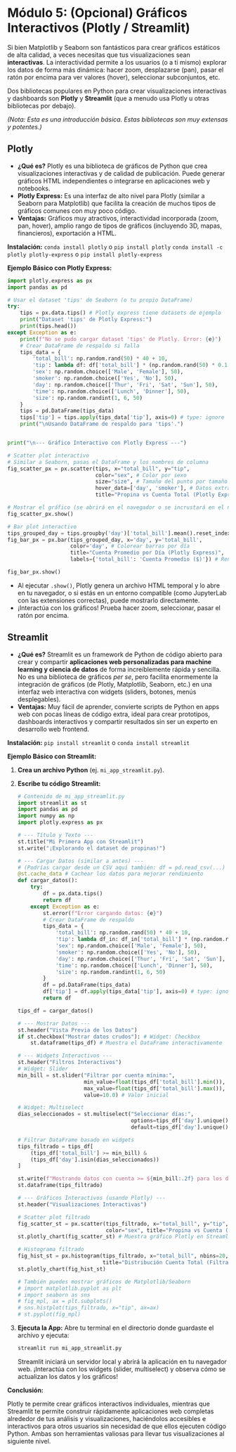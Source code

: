 # Módulo 5: (Opcional) Gráficos Interactivos (Plotly / Streamlit)

Si bien Matplotlib y Seaborn son fantásticos para crear gráficos estáticos de alta calidad, a veces necesitas que tus visualizaciones sean **interactivas**. La interactividad permite a los usuarios (o a ti mismo) explorar los datos de forma más dinámica: hacer zoom, desplazarse (pan), pasar el ratón por encima para ver valores (hover), seleccionar subconjuntos, etc.

Dos bibliotecas populares en Python para crear visualizaciones interactivas y dashboards son **Plotly** y **Streamlit** (que a menudo usa Plotly u otras bibliotecas por debajo).

*(Nota: Esta es una introducción básica. Estas bibliotecas son muy extensas y potentes.)*

## Plotly

*   **¿Qué es?** Plotly es una biblioteca de gráficos de Python que crea visualizaciones interactivas y de calidad de publicación. Puede generar gráficos HTML independientes o integrarse en aplicaciones web y notebooks.
*   **Plotly Express:** Es una interfaz de alto nivel para Plotly (similar a Seaborn para Matplotlib) que facilita la creación de muchos tipos de gráficos comunes con muy poco código.
*   **Ventajas:** Gráficos muy atractivos, interactividad incorporada (zoom, pan, hover), amplio rango de tipos de gráficos (incluyendo 3D, mapas, financieros), exportación a HTML.

**Instalación:**
`conda install plotly` o `pip install plotly`
`conda install -c plotly plotly-express` o `pip install plotly-express`

**Ejemplo Básico con Plotly Express:**

```python
import plotly.express as px
import pandas as pd

# Usar el dataset 'tips' de Seaborn (o tu propio DataFrame)
try:
    tips = px.data.tips() # Plotly express tiene datasets de ejemplo
    print("Dataset 'tips' de Plotly Express:")
    print(tips.head())
except Exception as e:
    print(f"No se pudo cargar dataset 'tips' de Plotly. Error: {e}")
    # Crear DataFrame de respaldo si falla
    tips_data = {
        'total_bill': np.random.rand(50) * 40 + 10,
        'tip': lambda df: df['total_bill'] * (np.random.rand(50) * 0.1 + 0.1),
        'sex': np.random.choice(['Male', 'Female'], 50),
        'smoker': np.random.choice(['Yes', 'No'], 50),
        'day': np.random.choice(['Thur', 'Fri', 'Sat', 'Sun'], 50),
        'time': np.random.choice(['Lunch', 'Dinner'], 50),
        'size': np.random.randint(1, 6, 50)
    }
    tips = pd.DataFrame(tips_data)
    tips['tip'] = tips.apply(tips_data['tip'], axis=0) # type: ignore
    print("\nUsando DataFrame de respaldo para 'tips'.")


print("\n--- Gráfico Interactivo con Plotly Express ---")

# Scatter plot interactivo
# Similar a Seaborn, pasas el DataFrame y los nombres de columna
fig_scatter_px = px.scatter(tips, x="total_bill", y="tip",
                            color="sex", # Color por sexo
                            size="size", # Tamaño del punto por tamaño de grupo
                            hover_data=['day', 'smoker'], # Datos extra al pasar el ratón
                            title="Propina vs Cuenta Total (Plotly Express)")

# Mostrar el gráfico (se abrirá en el navegador o se incrustará en el notebook)
fig_scatter_px.show()

# Bar plot interactivo
tips_grouped_day = tips.groupby('day')['total_bill'].mean().reset_index()
fig_bar_px = px.bar(tips_grouped_day, x='day', y='total_bill',
                    color='day', # Colorear barras por día
                    title="Cuenta Promedio por Día (Plotly Express)",
                    labels={'total_bill': 'Cuenta Promedio ($)'}) # Renombrar ejes

fig_bar_px.show()
```

*   Al ejecutar `.show()`, Plotly genera un archivo HTML temporal y lo abre en tu navegador, o si estás en un entorno compatible (como JupyterLab con las extensiones correctas), puede mostrarlo directamente.
*   ¡Interactúa con los gráficos! Prueba hacer zoom, seleccionar, pasar el ratón por encima.

## Streamlit

*   **¿Qué es?** Streamlit es un framework de Python de código abierto para crear y compartir **aplicaciones web personalizadas para machine learning y ciencia de datos** de forma increíblemente rápida y sencilla. No es una biblioteca de gráficos *per se*, pero facilita enormemente la integración de gráficos (de Plotly, Matplotlib, Seaborn, etc.) en una interfaz web interactiva con widgets (sliders, botones, menús desplegables).
*   **Ventajas:** Muy fácil de aprender, convierte scripts de Python en apps web con pocas líneas de código extra, ideal para crear prototipos, dashboards interactivos y compartir resultados sin ser un experto en desarrollo web frontend.

**Instalación:**
`pip install streamlit` o `conda install streamlit`

**Ejemplo Básico con Streamlit:**

1.  **Crea un archivo Python** (ej. `mi_app_streamlit.py`).
2.  **Escribe tu código Streamlit:**

    ```python
    # Contenido de mi_app_streamlit.py
    import streamlit as st
    import pandas as pd
    import numpy as np
    import plotly.express as px

    # --- Título y Texto ---
    st.title("Mi Primera App con Streamlit")
    st.write("¡Explorando el dataset de propinas!")

    # --- Cargar Datos (similar a antes) ---
    # (Podrías cargar desde un CSV aquí también: df = pd.read_csv(...) )
    @st.cache_data # Cachear los datos para mejorar rendimiento
    def cargar_datos():
        try:
            df = px.data.tips()
            return df
        except Exception as e:
            st.error(f"Error cargando datos: {e}")
            # Crear DataFrame de respaldo
            tips_data = {
                'total_bill': np.random.rand(50) * 40 + 10,
                'tip': lambda df_in: df_in['total_bill'] * (np.random.rand(50) * 0.1 + 0.1),
                'sex': np.random.choice(['Male', 'Female'], 50),
                'smoker': np.random.choice(['Yes', 'No'], 50),
                'day': np.random.choice(['Thur', 'Fri', 'Sat', 'Sun'], 50),
                'time': np.random.choice(['Lunch', 'Dinner'], 50),
                'size': np.random.randint(1, 6, 50)
            }
            df = pd.DataFrame(tips_data)
            df['tip'] = df.apply(tips_data['tip'], axis=0) # type: ignore
            return df

    tips_df = cargar_datos()

    # --- Mostrar Datos ---
    st.header("Vista Previa de los Datos")
    if st.checkbox("Mostrar datos crudos"): # Widget: Checkbox
        st.dataframe(tips_df) # Muestra el DataFrame interactivamente

    # --- Widgets Interactivos ---
    st.header("Filtros Interactivos")
    # Widget: Slider
    min_bill = st.slider("Filtrar por cuenta mínima:",
                         min_value=float(tips_df['total_bill'].min()),
                         max_value=float(tips_df['total_bill'].max()),
                         value=10.0) # Valor inicial

    # Widget: Multiselect
    dias_seleccionados = st.multiselect("Seleccionar días:",
                                        options=tips_df['day'].unique(),
                                        default=tips_df['day'].unique()) # Por defecto todos

    # Filtrar DataFrame basado en widgets
    tips_filtrado = tips_df[
        (tips_df['total_bill'] >= min_bill) &
        (tips_df['day'].isin(dias_seleccionados))
    ]

    st.write(f"Mostrando datos con cuenta >= ${min_bill:.2f} para los días: {', '.join(dias_seleccionados)}")
    st.dataframe(tips_filtrado)

    # --- Gráficos Interactivos (usando Plotly) ---
    st.header("Visualizaciones Interactivas")

    # Scatter plot filtrado
    fig_scatter_st = px.scatter(tips_filtrado, x="total_bill", y="tip",
                                color="sex", title="Propina vs Cuenta (Filtrado)")
    st.plotly_chart(fig_scatter_st) # Muestra gráfico Plotly en Streamlit

    # Histograma filtrado
    fig_hist_st = px.histogram(tips_filtrado, x="total_bill", nbins=20,
                               title="Distribución Cuenta Total (Filtrado)")
    st.plotly_chart(fig_hist_st)

    # También puedes mostrar gráficos de Matplotlib/Seaborn
    # import matplotlib.pyplot as plt
    # import seaborn as sns
    # fig_mpl, ax = plt.subplots()
    # sns.histplot(tips_filtrado, x="tip", ax=ax)
    # st.pyplot(fig_mpl)
    ```

3.  **Ejecuta la App:** Abre tu terminal en el directorio donde guardaste el archivo y ejecuta:
    ```bash
    streamlit run mi_app_streamlit.py
    ```
    Streamlit iniciará un servidor local y abrirá la aplicación en tu navegador web. ¡Interactúa con los widgets (slider, multiselect) y observa cómo se actualizan los datos y los gráficos!

**Conclusión:**

Plotly te permite crear gráficos interactivos individuales, mientras que Streamlit te permite construir rápidamente aplicaciones web completas alrededor de tus análisis y visualizaciones, haciéndolos accesibles e interactivos para otros usuarios sin necesidad de que ellos ejecuten código Python. Ambas son herramientas valiosas para llevar tus visualizaciones al siguiente nivel.
